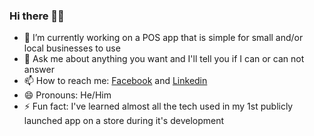 ### Hi there 👋🏼

- 🔭 I’m currently working on a POS app that is simple for small and/or local businesses to use
- 💬 Ask me about anything you want and I'll tell you if I can or can not answer
- 📫 How to reach me: [Facebook](https://www.facebook.com/inceptus.p) and [Linkedin](https://www.linkedin.com/in/inceptusp)
- 😄 Pronouns: He/Him
- ⚡ Fun fact: I've learned almost all the tech used in my 1st publicly launched app on a store during it's development
<!-- - 🌱 I’m currently learning ...
- 👯 I’m looking to collaborate on ...
- 🤔 I’m looking for help with ... -->

<!--
**inceptusp/inceptusp** is a ✨ _special_ ✨ repository because its `README.md` (this file) appears on your GitHub profile.
-->
